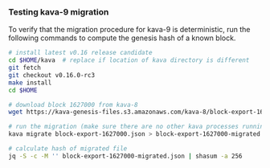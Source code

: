 ### Testing kava-9 migration
To verify that the migration procedure for kava-9 is deterministic, run the following commands to compute the genesis hash of a known block.

```sh
# install latest v0.16 release candidate
cd $HOME/kava  # replace if location of kava directory is different
git fetch
git checkout v0.16.0-rc3
make install
cd $HOME

# download block 1627000 from kava-8
wget https://kava-genesis-files.s3.amazonaws.com/kava-8/block-export-1627000.json

# run the migration (make sure there are no other kava processes running)
kava migrate block-export-1627000.json > block-export-1627000-migrated.json

# calculate hash of migrated file
jq -S -c -M '' block-export-1627000-migrated.json | shasum -a 256
```
